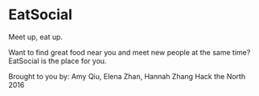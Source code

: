 # EatSocial
Meet up, eat up.

Want to find great food near you and meet new people at the same time? EatSocial is the place for you. 

Brought to you by: Amy Qiu, Elena Zhan, Hannah Zhang
Hack the North 2016
